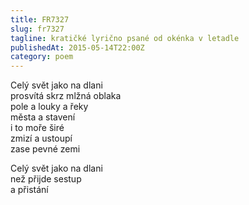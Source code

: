 ```yaml
---
title: FR7327
slug: fr7327
tagline: kratičké lyrično psané od okénka v letadle
publishedAt: 2015-05-14T22:00Z
category: poem
---
```

Celý svět jako na dlani \
prosvítá skrz mlžná oblaka \
pole a louky a řeky \
města a stavení \
i to moře širé \
zmizí a ustoupí \
zase pevné zemi

Celý svět jako na dlani \
než přijde sestup \
a přistání
